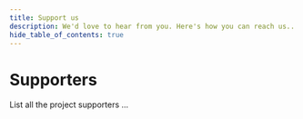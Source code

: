 ```yaml
---
title: Support us
description: We'd love to hear from you. Here's how you can reach us...
hide_table_of_contents: true
---
```


# Supporters

List all the project supporters ...
